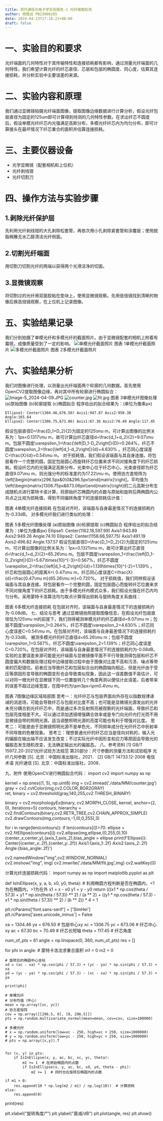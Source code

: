 ```yaml
---
title: 现代通信光电子学实验报告-1 光纤端面检测
author: 杨致远 PB23000205
date: 2024-04-23T17:18:23+08:00
draft: false
---
```

# 一、实验目的和要求
光纤端面的几何特性对于其传输特性和连接损耗都有影响，通过测量光纤端面的几何特性，我们希望计算光纤的纤芯直径、芯层和包层的椭圆度、同心度，估算其连接损耗，并分析实验中主要误差的来源。
# 二、实验内容和原理
  我们通过显微镜拍摄光纤端面图像，提取图像边缘数据进行计算分析，假设光纤包层直径为固定的125um即可计算得到待测的几何特性参数。在求出纤芯不圆度后，假设单模光纤纤芯内光强满足高斯分布，多模光纤纤芯内为均匀分布，即可计算接头在最坏情况下纤芯重合的面积并估算连接损耗。
# 三、主要仪器设备
 - 光学显微镜（配套相机和上位机）
 - 光纤剥线钳
 - 光纤切割刀
# 四、操作方法与实验步骤
## 1.剥除光纤保护层
先利用光纤剥线钳的大孔剥除松套管，再依次用小孔剥除紧套管和涂覆层；使用脱脂棉蘸无水乙醇清洁光纤侧面。
## 2.切割光纤端面
用切割刀切割光纤的两端以获得两个光滑洁净的切面。
## 3.显微镜观察
将切割过的光纤用双面胶粘在垫块上，使用显微镜观察。先用低倍镜找到清晰的物像后换高倍镜观察，在上位机上记录图像。
# 五、实验结果记录
我们分别拍摄了单模光纤和多模光纤的截面照片。由于显微镜配套的相机上附着有霉斑，成像质量受到了一定的影响。
![单模光纤截面照片 ](https://barbarian-1306448949.cos.ap-nanjing.myqcloud.com/undefinedImage-5_2024-04-09.JPG)
图表 1单模光纤截面照片 
![多模光纤截面照片](https://barbarian-1306448949.cos.ap-nanjing.myqcloud.com/undefinedImage-0_2024-04-09.JPG)
图表 2多模光纤截面照片
# 六、实验结果分析
我们对图像进行处理，以测量出光纤端面两个轮廓的几何数据。首先使用OpenCV2提取图像边缘，再对其中所有轮廓进行椭圆拟合：![Image-5_2024-04-09.JPG](https://barbarian-1306448949.cos.ap-nanjing.myqcloud.com/undefinedImage-5_2024-04-09.JPG)
![counter.jpg](https://barbarian-1306448949.cos.ap-nanjing.myqcloud.com/undefinedcounter.jpg)
![fit.jpg](https://barbarian-1306448949.cos.ap-nanjing.myqcloud.com/undefinedfit.jpg)
图表 3单模光纤图像处理 (a)原始图像 (b)轮廓提取 (c)椭圆拟合
程序给出的拟合结果为：(单位为像素px)
```
Ellipse1: Center(1304.46,676.50) Axis1:947.87 Axis2:950.38 Angle:165.64
Ellipse2: Center(1306.75,673.06) Axis1:67.30 Axis2:70.49 Angle:117.45
```
假设包层直径D=\frac{D_1+D_2}{2}为固定的125\mu m，可计算出图像的比例关系为：1px=0.1317\mu m，故可计算出纤芯直径d=\frac{d_1+d_2}{2}=9.07\mu m。包层不圆度\varepsilon_1=\frac{\left|D_1-D_2\right|}{D}=0.264%，纤芯不圆度\varepsilon_2=\frac{\left|d_1-d_2\right|}{d}=4.630%	。纤芯同心度误差C=\frac{X}{d}=0.54\mu m。
对于损耗值，我们假设该端面与其自身连接。将包层看作一个完整的圆，固定包层圆心而旋转纤芯位置来求不同对接角度下的纤芯损耗。假设纤芯内的光强满足高斯分布，光束中心位于纤芯中心，光束直径即为纤芯直径9.07\mu m，则光强分布的标准差约为17.22\mu m。使用协方差矩阵为\left[\begin{matrix}296.5px&0\\0&296.5px\\\end{matrix}\right]，平均值为\left(\begin{matrix}1306.75px&673.06px\\\end{matrix}\right)的二元高斯分布生成随机点进行蒙特卡诺计算，将原始纤芯椭圆内的点数与原始和旋转后两椭圆内公共点之比视为损耗值，得到不同偏转角度下的连接损耗估计值：
 
图表 4单模光纤连接损耗
在包层对齐时，该端面与自身最差情况下的连接损耗约为-0.33dB。
对多模光纤我们进行类似的处理：
   
图表 5多模光纤图像处理 (a)原始图像 (b)轮廓提取 (c)椭圆拟合
程序给出的拟合结果为：(单位为像素px)
Ellipse1: Center(1162.18,597.99) Axis1:943.89 Axis2:949.26 Angle:74.10
Ellipse2: Center(1158.66,597.75) Axis1:491.19 Axis2:496.82 Angle:137.57
假设包层直径D=\frac{D_1+D_2}{2}为固定的125\mu m，可计算出图像的比例关系为：1px=0.1321\mu m，故可计算出纤芯直径d=\frac{d_1+d_2}{2}=65.26\mu m。包层不圆度\varepsilon_1=\frac{\left|D_1-D_2\right|}{D}=5.67\times{10}^{-3}=0.567%，纤芯不圆度\varepsilon_2=\frac{\left|d_1-d_2\right|}{d}=1.139\times{10}^{-2}=1.139%	。纤芯和包层圆心的距离X=\ 0.47\mu m，纤芯同心度误差C=\frac{X}{d}=\frac{0.47\mu m}{65.26\mu m}=0.720%。
对于损耗值，我们同样假设该端面与其自身连接。将包层看作一个完整的圆，固定包层圆心而旋转纤芯位置来求不同对接角度下的纤芯损耗。由于多模光纤内模式众多，我们假设光强在纤芯内均匀分布。采用蒙特卡洛算法均匀取点计算得出损耗与旋转角度关系曲线：
 
图表 6多模光纤连接损耗
在包层对齐时，该端面与自身最差情况下的连接损耗约为-0.08dB。
七、结论与思考
通过显微镜拍照提取图像信息，在假设光纤包层直径恰为125\mu m的前提下，我们测得被测单模光纤的纤芯直径d=9.07\mu m；包层不圆度\varepsilon_1=0.264%，纤芯不圆度\varepsilon_2=4.630%；纤芯同心度误差C=0.54\mu m。在包层对齐时，该端面与自身最差情况下的连接损耗约为-0.33dB。
被测多模光纤的纤芯直径d=65.26\mu m；包层不圆度\varepsilon_1=0.567%，纤芯不圆度\varepsilon_2=1.139%；纤芯同心度误差C=0.720%。在包层对齐时，该端面与自身最差情况下的连接损耗约为-0.08dB。
实验的主要误差来源可能是光纤端面与显微镜像平面不平行导致测得包层和纤芯不圆度偏大和数据处理过程中边缘提取过程中由于图像对比度不高和污渍、噪点等带来的匹配错位。前者应当导致纤芯和包层拟合出的椭圆轴向相近，但是光纤由于受压等原因形变导致的椭圆变形也会导致类似现象，因此这一误差数值不易估计，可以对同一根光纤在显微镜下同一位置旋转几个角度再测以便估计此误差。后者带来的误差不超过边缘宽度，在图中约为\pm3px=\pm0.4\mu m。
 
图表 7图像边缘区域局部图
思考一：光纤纤芯与包层界面向外存在以指数规律递减的消逝场，可能会导致纤芯与包层对比度不高；也可能是显微镜光源发出的光并未充分耦合到光纤纤芯中，而是通过多次反射照亮被观察的光纤端面，导致纤芯和包层亮度相差不大。可以通过添加透镜增强耦合效率或是专门向光纤内打光而不用显微镜自带的照明光源。适当调整照明光源的亮度可能也有利于增强对比度。
思考二：可能是由于显微镜照明光源不是单色光，不同频率成分在光纤纤芯中折射率不同导致的色散现象。
思考三：理想普通光纤的纤芯应当是径向对称的，输入光的偏振在输出端不应该发生改变；不过实际光纤中因形变和应力等原因会导致光的偏振态发生随机改变，无法确定输出光的偏振态。
八、参考资料
[1] GB/T 15972.20-2021光纤试验方法规范 第20部分：尺寸参数的测量方法和试验程序 光纤几何参数 [S]. 北京：中国标准出版社，2021．
[2] GB/T 14733.12-2008 电信术语 光纤通信 [S]. 北京：中国标准出版社，2008．

九、附件
使用OpenCV进行椭圆拟合代码：
import cv2
import numpy as np

kernel = np.ones((1, 5), np.uint8)
img = cv2.imread('./data/MM/counter.jpg')
gray = cv2.cvtColor(img,cv2.COLOR_BGR2GRAY)  
ret, binary = cv2.threshold(gray,140,255,cv2.THRESH_BINARY)

binary = cv2.morphologyEx(binary, cv2.MORPH_CLOSE, kernel, anchor=(2, 0), iterations=5)
contours, hierarchy = cv2.findContours(binary,cv2.RETR_TREE,cv2.CHAIN_APPROX_SIMPLE)  
cv2.drawContours(img,contours,-1,(0,0,255),3)

for i in range(len(contours)):
    if len(contours[i])>70:
        ellipse = cv2.fitEllipse(contours[i])
        cv2.ellipse(img,ellipse,(0,255,0),10)
        (center_x,center_y),(axis_1,axis_2),bias_angle = ellipse
        print(f'Ellipse{i}: Center({center_x:.2f},{center_y:.2f}) Axis1:{axis_1:.2f} Axis2:{axis_2:.2f} Angle:{bias_angle:.2f}')

cv2.namedWindow("img",cv2.WINDOW_NORMAL)     
cv2.imshow("img", img)
cv2.imwrite('./data/MM/fit.jpg',img)
cv2.waitKey(0)  

计算光纤连接损耗代码：
import numpy as np
import matplotlib.pyplot as plt



def IsInEllipse(x, y, a, b, x0, y0, theta): # 利用椭圆方程判断是否在椭圆内，<1为在椭圆内，>1为在外
    x1 = x - x0
    y1 = y - y0
    return (((x1 * np.cos(theta / 57.3) + y1 * np.sin(theta / 57.3)) ** 2) / (a ** 2) + ((y1 * np.cos(theta / 57.3) - x1 * np.sin(theta / 57.3)) ** 2) / (b ** 2)) * 4 < 1


plt.rcParams['font.sans-serif'] = ['SimHei']
plt.rcParams['axes.unicode_minus'] = False

xa = 1304.46
ya = 676.50  # 包层中心xy
xc = 1306.75
yc = 673.06  # 纤芯中心xy
ac = 67.30
bc = 70.49  # 纤芯长短轴
theta = 117.45  # 纤芯角度

num_of_pts = 61
angle = np.linspace(0, 360, num_of_pts)
res = []

for phi in angle:  # 蒙特卡洛法求重合面积
    m1 = 0
    m2 = 0

    # 旋转后的椭圆中心坐标
    xd = (xc - xa) * np.cos(phi / 57.3) + (yc - ya) * np.sin(phi / 57.3) + xa
    yd = (yc - ya) * np.cos(phi / 57.3) - (xc - xa) * np.sin(phi / 57.3) + ya

    print(phi)
    
    # 单模光纤
    # 分布均值（中心）
    mean = np.array([xc, yc])
    # 协方差矩阵
    cov = np.array([[296.5, 0], [0, 296.5]])
    pts = np.random.multivariate_normal(mean=mean, cov=cov, size=100000)

    # 多模光纤
    # x = np.random.uniform(low=xc - 250, high=xc + 250, size=1000000)
    # y = np.random.uniform(low=yc - 250, high=yc + 250, size=1000000)
    # pts = np.array([x,y]).T
    
    
    for (x, y) in pts:
        if IsInEllipse(x, y, ac, bc, xc, yc, theta):
            m1 += 1  # 在原始椭圆内的点数
            if IsInEllipse(x, y, ac, bc, xd, yd, theta - phi):
                m2 += 1  # 同时也在旋转后椭圆内的点数

    if m1 > 0:
        res.append(10 * np.log(m2 / m1) / np.log(10))  # 计算损耗
    else:
        res.append(0)

print(res)

plt.xlabel("旋转角度/°")
plt.ylabel("衰减/dB")
plt.plot(angle, res)
plt.show()

